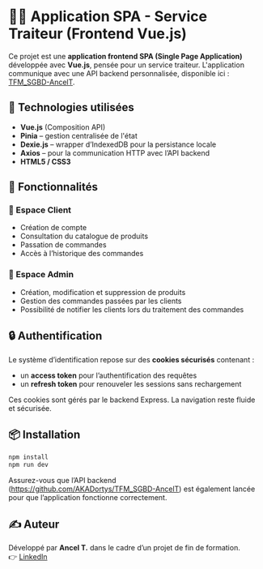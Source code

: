 # 🧑‍🍳 Application SPA - Service Traiteur (Frontend Vue.js)

Ce projet est une **application frontend SPA (Single Page Application)** développée avec **Vue.js**, pensée pour un service traiteur. L'application communique avec une API backend personnalisée, disponible ici : [TFM_SGBD-AncelT](https://github.com/AKADortys/TFM_SGBD-AncelT).

## 🚀 Technologies utilisées

- **Vue.js** (Composition API)
- **Pinia** – gestion centralisée de l'état
- **Dexie.js** – wrapper d’IndexedDB pour la persistance locale
- **Axios** – pour la communication HTTP avec l’API backend
- **HTML5 / CSS3**

## 🧩 Fonctionnalités

### 👥 Espace Client

- Création de compte
- Consultation du catalogue de produits
- Passation de commandes
- Accès à l’historique des commandes

### 🔐 Espace Admin

- Création, modification et suppression de produits
- Gestion des commandes passées par les clients
- Possibilité de notifier les clients lors du traitement des commandes

## 🔒 Authentification

Le système d’identification repose sur des **cookies sécurisés** contenant :

- un **access token** pour l’authentification des requêtes
- un **refresh token** pour renouveler les sessions sans rechargement

Ces cookies sont gérés par le backend Express. La navigation reste fluide et sécurisée.

## 📦 Installation

```bash
npm install
npm run dev
```

Assurez-vous que l’API backend (https://github.com/AKADortys/TFM_SGBD-AncelT) est également lancée pour que l’application fonctionne correctement.

## ✍️ Auteur

Développé par **Ancel T.** dans le cadre d’un projet de fin de formation.  
👉 [LinkedIn](https://www.linkedin.com/in/thibault-ancel-094721303/)
